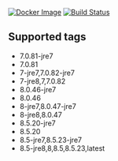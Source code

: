 [![Docker Image](https://img.shields.io/badge/docker%20image-available-green.svg)](https://hub.docker.com/r/bestwu/tomcat/)
[![Build Status](https://travis-ci.org/bestwu/docker-tomcat.svg?branch=master)](https://travis-ci.org/bestwu/docker-tomcat)

## Supported tags

* 7.0.81-jre7
* 7.0.81
* 7-jre7,7.0.82-jre7
* 7-jre8,7,7.0.82
* 8.0.46-jre7
* 8.0.46
* 8-jre7,8.0.47-jre7
* 8-jre8,8.0.47
* 8.5.20-jre7
* 8.5.20
* 8.5-jre7,8.5.23-jre7
* 8.5-jre8,8,8.5,8.5.23,latest